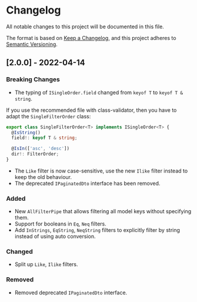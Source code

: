 # Changelog
All notable changes to this project will be documented in this file.

The format is based on [Keep a Changelog](https://keepachangelog.com/en/1.0.0/),
and this project adheres to [Semantic Versioning](https://semver.org/spec/v2.0.0.html).

## [2.0.0] - 2022-04-14
### Breaking Changes
- The typing of `ISingleOrder.field` changed from `keyof T` to `keyof T & string`.

If you use the recommended file with class-validator, then you have to adapt the `SingleFilterOrder` class:
```typescript
export class SingleFilterOrder<T> implements ISingleOrder<T> {
  @IsString()
  field!: keyof T & string;

  @IsIn(['asc', 'desc'])
  dir!: FilterOrder;
}
```
- The `Like` filter is now case-sensitive, use the new `Ilike` filter instead to keep the old behaviour.
- The deprecated `IPaginatedDto` interface has been removed.

### Added
- New `AllFilterPipe` that allows filtering all model keys without specifying them.
- Support for booleans in `Eq`, `Neq` filters.
- Add `InStrings`, `EqString`, `NeqString` filters to explicitly filter by string instead of using auto conversion.

### Changed
- Split up `Like`, `Ilike` filters.

### Removed
- Removed deprecated `IPaginatedDto` interface.
